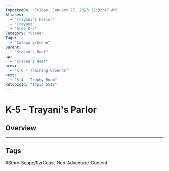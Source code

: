 ```yaml
---
ImportedOn: "Friday, January 27, 2023 12:02:47 AM"
Aliases:
  - "Trayani's Parlor"
  - "Trayani"
  - "Area K-5"
Category: "Scene"
Tags:
  - "Category/Scene"
parent:
  - "Kraken's Reef"
up:
  - "Kraken's Reef"
prev:
  - "K-6 - Training Grounds"
next:
  - "K-4 - Trophy Room"
RWtopicId: "Topic_5518"
---
```

# K-5 - Trayani's Parlor
## Overview

---
## Tags
#Story-Scope/RzrCoast-Non-Adventure-Content


